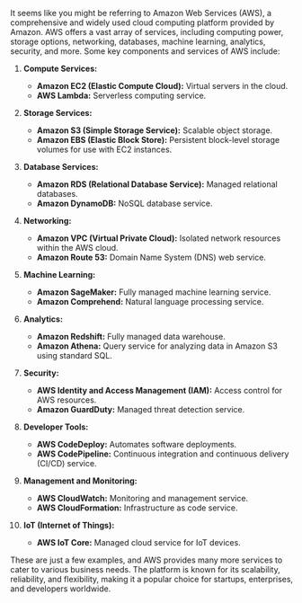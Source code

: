 It seems like you might be referring to Amazon Web Services (AWS), a comprehensive and widely used cloud computing platform provided by Amazon. AWS offers a vast array of services, including computing power, storage options, networking, databases, machine learning, analytics, security, and more. Some key components and services of AWS include:

1. **Compute Services:**
   - **Amazon EC2 (Elastic Compute Cloud):** Virtual servers in the cloud.
   - **AWS Lambda:** Serverless computing service.

2. **Storage Services:**
   - **Amazon S3 (Simple Storage Service):** Scalable object storage.
   - **Amazon EBS (Elastic Block Store):** Persistent block-level storage volumes for use with EC2 instances.

3. **Database Services:**
   - **Amazon RDS (Relational Database Service):** Managed relational databases.
   - **Amazon DynamoDB:** NoSQL database service.

4. **Networking:**
   - **Amazon VPC (Virtual Private Cloud):** Isolated network resources within the AWS cloud.
   - **Amazon Route 53:** Domain Name System (DNS) web service.

5. **Machine Learning:**
   - **Amazon SageMaker:** Fully managed machine learning service.
   - **Amazon Comprehend:** Natural language processing service.

6. **Analytics:**
   - **Amazon Redshift:** Fully managed data warehouse.
   - **Amazon Athena:** Query service for analyzing data in Amazon S3 using standard SQL.

7. **Security:**
   - **AWS Identity and Access Management (IAM):** Access control for AWS resources.
   - **Amazon GuardDuty:** Managed threat detection service.

8. **Developer Tools:**
   - **AWS CodeDeploy:** Automates software deployments.
   - **AWS CodePipeline:** Continuous integration and continuous delivery (CI/CD) service.

9. **Management and Monitoring:**
   - **AWS CloudWatch:** Monitoring and management service.
   - **AWS CloudFormation:** Infrastructure as code service.

10. **IoT (Internet of Things):**
    - **AWS IoT Core:** Managed cloud service for IoT devices.

These are just a few examples, and AWS provides many more services to cater to various business needs.
The platform is known for its scalability, reliability, and flexibility,
making it a popular choice for startups, enterprises, and developers worldwide.